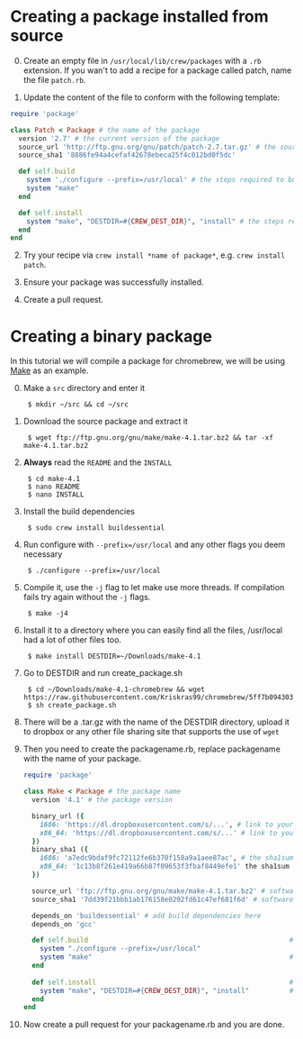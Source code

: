 # Creating a package installed from source

0. Create an empty file in `/usr/local/lib/crew/packages` with a `.rb` extension. If you wan't to add a recipe for a package called patch, name the file `patch.rb`.

1. Update the content of the file to conform with the following template:
```ruby
require 'package'

class Patch < Package # the name of the package
  version '2.7' # the current version of the package
  source_url 'http://ftp.gnu.org/gnu/patch/patch-2.7.tar.gz' # the source files for the package
  source_sha1 '8886fe94a4cefaf42678ebeca25f4c012bd0f5dc'

  def self.build
    system './configure --prefix=/usr/local' # the steps required to build the package
    system "make"
  end

  def self.install
    system "make", "DESTDIR=#{CREW_DEST_DIR}", "install" # the steps required to install the package
  end
end
```

2. Try your recipe via `crew install *name of package*`, e.g. `crew install patch`.

3. Ensure your package was successfully installed.

4. Create a pull request.

# Creating a binary package
In this tutorial we will compile a package for chromebrew, we will be using [Make](https://www.gnu.org/software/make/) as an example.

0. Make a `src` directory and enter it

        $ mkdir ~/src && cd ~/src

1. Download the source package and extract it

        $ wget ftp://ftp.gnu.org/gnu/make/make-4.1.tar.bz2 && tar -xf make-4.1.tar.bz2

2. **Always** read the `README` and the `INSTALL`

        $ cd make-4.1
        $ nano README
        $ nano INSTALL

3. Install the build dependencies

        $ sudo crew install buildessential

4. Run configure with `--prefix=/usr/local` and any other flags you deem necessary

        $ ./configure --prefix=/usr/local 

5. Compile it, use the `-j` flag to let make use more threads. If compilation fails try again without the `-j` flags.

        $ make -j4

6. Install it to a directory where you can easily find all the files, /usr/local had a lot of other files too.

        $ make install DESTDIR=~/Downloads/make-4.1

7. Go to DESTDIR and run create_package.sh

        $ cd ~/Downloads/make-4.1-chromebrew && wget https://raw.githubusercontent.com/Kriskras99/chromebrew/5ff7b09430390937bc49ffb32a2c1a5b6563113f/create_package.sh
        $ sh create_package.sh

8. There will be a .tar.gz with the name of the DESTDIR directory, upload it to dropbox or any other file sharing site that supports the use of `wget`
9. Then you need to create the packagename.rb, replace packagename with the name of your package.
    ```ruby
    require 'package'

    class Make < Package # the package name
      version '4.1' # the package version

      binary_url ({
        i686: 'https://dl.dropboxusercontent.com/s/...', # link to your uploaded package for 32-bit
        x86_64: 'https://dl.dropboxusercontent.com/s/...' # link to your uploaded package for 64-bit
      })
      binary_sha1 ({
        i686: 'a7edc9bdaf9fc72112fe6b370f158a9a1aee87ac', # the sha1sum for your 32-bit package, created by create_package.sh
        x86_64: '1c13b8f261e419a66b87f09653f3fbaf8449efe1' the sha1sum for your 64-bit package, created by create_package.sh
      })

      source_url 'ftp://ftp.gnu.org/gnu/make/make-4.1.tar.bz2' # software source tarball url  
      source_sha1 '7dd39f21bbb1ab176158e0292fd61c47ef681f6d' # software source sha1sum

      depends_on 'buildessential' # add build dependencies here
      depends_on 'gcc'  

      def self.build                                                  # self.build contains commands needed to build the software from source
        system "./configure --prefix=/usr/local"
        system "make"                                                 # ordered chronologically, do not include the -j flag
      end
  
      def self.install                                                # self.install contains commands needed to install the software on the target system
        system "make", "DESTDIR=#{CREW_DEST_DIR}", "install"          # remember to include DESTDIR set to CREW_DEST_DIR - needed to keep track of changes made to system
      end         
    end

10. Now create a pull request for your packagename.rb and you are done.